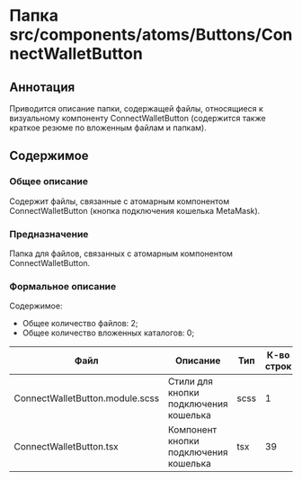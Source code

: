 # Папка src/components/atoms/Buttons/ConnectWalletButton

## Аннотация

Приводится описание папки, содержащей файлы, относящиеся к визуальному компоненту ConnectWalletButton
(содержится также краткое резюме по вложенным файлам и папкам).

## Содержимое

### Общее описание

Содержит файлы, связанные с атомарным компонентом ConnectWalletButton (кнопка подключения кошелька 
MetaMask).

### Предназначение

Папка для файлов, связанных с атомарным компонентом ConnectWalletButton.

### Формальное описание

Содержимое:
* Общее количество файлов: 2;
* Общее количество вложенных каталогов: 0;

| Файл                            | Описание                              | Тип  | К-во строк | Последнее изменение |
|---------------------------------|---------------------------------------|------|------------|---------------------|
| ConnectWalletButton.module.scss | Стили для кнопки подключения кошелька | scss | 1          | 2025-05-06 13:01:06 |
| ConnectWalletButton.tsx         | Компонент кнопки подключения кошелька | tsx  | 39         | 2025-05-06 12:59:30 |

